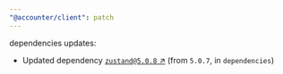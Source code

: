 ```yaml
---
"@accounter/client": patch
---
```

dependencies updates:
  - Updated dependency [`zustand@5.0.8` ↗︎](https://www.npmjs.com/package/zustand/v/5.0.8) (from `5.0.7`, in `dependencies`)
